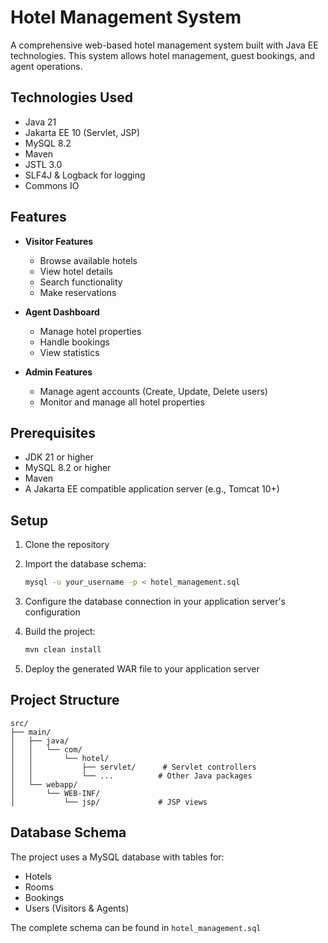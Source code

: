 # Hotel Management System

A comprehensive web-based hotel management system built with Java EE technologies. This system allows hotel management, guest bookings, and agent operations.

## Technologies Used

- Java 21
- Jakarta EE 10 (Servlet, JSP)
- MySQL 8.2
- Maven
- JSTL 3.0
- SLF4J & Logback for logging
- Commons IO

## Features

- **Visitor Features**
  - Browse available hotels
  - View hotel details
  - Search functionality
  - Make reservations

- **Agent Dashboard**
  - Manage hotel properties
  - Handle bookings
  - View statistics

- **Admin Features**
  - Manage agent accounts (Create, Update, Delete users)
  - Monitor and manage all hotel properties

## Prerequisites

- JDK 21 or higher
- MySQL 8.2 or higher
- Maven
- A Jakarta EE compatible application server (e.g., Tomcat 10+)

## Setup

1. Clone the repository
2. Import the database schema:
   ```bash
   mysql -u your_username -p < hotel_management.sql
   ```

3. Configure the database connection in your application server's configuration

4. Build the project:
   ```bash
   mvn clean install
   ```

5. Deploy the generated WAR file to your application server

## Project Structure

```
src/
├── main/
│   ├── java/
│   │   └── com/
│   │       └── hotel/
│   │           ├── servlet/      # Servlet controllers
│   │           └── ...          # Other Java packages
│   └── webapp/
│       └── WEB-INF/
│           └── jsp/             # JSP views
```

## Database Schema

The project uses a MySQL database with tables for:
- Hotels
- Rooms
- Bookings
- Users (Visitors & Agents)

The complete schema can be found in `hotel_management.sql`
